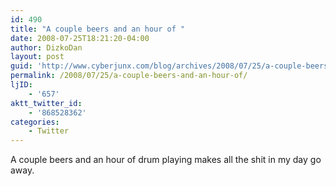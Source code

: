 ```yaml
---
id: 490
title: "A couple beers and an hour of "
date: 2008-07-25T18:21:20-04:00
author: DizkoDan
layout: post
guid: 'http://www.cyberjunx.com/blog/archives/2008/07/25/a-couple-beers-and-an-hour-of/'
permalink: /2008/07/25/a-couple-beers-and-an-hour-of/
ljID:
    - '657'
aktt_twitter_id:
    - '868528362'
categories:
    - Twitter
---
```


A couple beers and an hour of drum playing makes all the shit in my day go away.